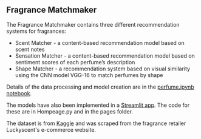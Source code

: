 ## Fragrance Matchmaker

The Fragrance Matchmaker contains three different recommendation systems for fragrances:
* Scent Matcher - a content-based recommendation model based on scent notes
* Sensation Matcher - a content-based recommendation model based on sentiment scores of each perfume’s description
* Shape Matcher - a recommendation system based on visual similarity using the CNN model VGG-16 to match perfumes by shape

Details of the data processing and model creation are in the [perfume.ipynb notebook](https://github.com/belleam/perfume/blob/main/perfume.ipynb).

The models have also been implemented in a [Streamlit app](https://fragrancematchmaker.streamlit.app/). The code for these are in Hompeage.py and in the pages folder.

The dataset is from [Kaggle](https://www.kaggle.com/datasets/nandini1999/perfume-recommendation-dataset) and was scraped from the fragrance retailer Luckyscent's e-commerce website.